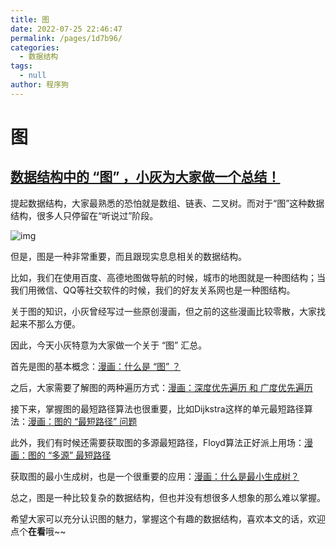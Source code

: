 ```yaml
---
title: 图
date: 2022-07-25 22:46:47
permalink: /pages/1d7b96/
categories:  
  - 数据结构
tags: 
  - null
author: 程序狗
---
```

# 图
## [数据结构中的 “图” ，小灰为大家做一个总结！](https://mp.weixin.qq.com/s?__biz=MzIxMjE5MTE1Nw==&mid=2653211701&idx=1&sn=1c22c9db8a6495d8dc6f4a064d2271ca&chksm=8c99beefbbee37f9b219dd16f7749072053d41aa3fcaafabdc12521832dfe81a4a93efa88ab2&mpshare=1&scene=1&srcid=09105SEMHkC2z6Kuy0peUn8r&sharer_sharetime=1599725088272&sharer_shareid=5cc2777764c85c1d841997739b5bb6f4&key=d88973753fa105581821f93a42dfeb669339097936576ab5169a835e269807af8c6177298ff531902d111819cce8f10fb2671f2950135d4c9d86b9263c40b23d737a2cb40d18e4aced0c02c56dad4ec772366bf426c1fd2a8cd35977967e00b9fd84df602fbce83057d2b190f62fc17eab940fac48ccfadb79b4dd1ad55a7a00&ascene=1&uin=MzEzNTMxNzU5NQ%3D%3D&devicetype=Windows+10+x64&version=62090529&lang=zh_CN&exportkey=AX%2B9uDfek%2Ft3xsGk9wLcq5E%3D&pass_ticket=ILCP%2F1aOSoxdBvYoh6UFyiqayEopSbUerx2rk7gbt3%2FfZ1hmRfSGhIOyj2a989NM&wx_header=0)

提起数据结构，大家最熟悉的恐怕就是数组、链表、二叉树。而对于“图”这种数据结构，很多人只停留在“听说过”阶段。

![img](assets/640-20210822112001-vr8s8un.png)

但是，图是一种非常重要，而且跟现实息息相关的数据结构。

比如，我们在使用百度、高德地图做导航的时候，城市的地图就是一种图结构；当我们用微信、QQ等社交软件的时候，我们的好友关系网也是一种图结构。

关于图的知识，小灰曾经写过一些原创漫画，但之前的这些漫画比较零散，大家找起来不那么方便。

因此，今天小灰特意为大家做一个关于 “图” 汇总。

首先是图的基本概念：[漫画：什么是 “图” ？](http://mp.weixin.qq.com/s?__biz=MzIxMjE5MTE1Nw==&mid=2653197523&idx=2&sn=893c01a31446d3c479c312836ae83819&chksm=8c99e609bbee6f1fb0df2fb60edb8fba5166b49ef200ab8fb3af4ff144b3f96b283a34ff776c&scene=21#wechat_redirect)

之后，大家需要了解图的两种遍历方式：[漫画：深度优先遍历 和 广度优先遍历](http://mp.weixin.qq.com/s?__biz=MzIxMjE5MTE1Nw==&mid=2653197523&idx=1&sn=4edecca7392534177eef521511ff740b&chksm=8c99e609bbee6f1fdb736f1bc45da5f6b6765ce190db68eac5a65ca22cc2694dc151f8db828f&scene=21#wechat_redirect)

接下来，掌握图的最短路径算法也很重要，比如Dijkstra这样的单元最短路径算法：[漫画：图的 “最短路径” 问题](http://mp.weixin.qq.com/s?__biz=MzIxMjE5MTE1Nw==&mid=2653197626&idx=1&sn=fca7472af006a7f8890ee84ad7cf1116&chksm=8c99e7e0bbee6ef6faa1a34160a5e135503425e37552e90dfca2fbc10f223dbf3b875e84e418&scene=21#wechat_redirect)

此外，我们有时候还需要获取图的多源最短路径，Floyd算法正好派上用场：[漫画：图的 “多源” 最短路径](http://mp.weixin.qq.com/s?__biz=MzIxMjE5MTE1Nw==&mid=2653197861&idx=1&sn=ed3140e711821206b5b50cd418614660&chksm=8c99e4ffbbee6de92ae00262ce1230bce3de384d3cadcf99c3f51aca4ca0c5f7f5a9f2e857df&scene=21#wechat_redirect)

获取图的最小生成树，也是一个很重要的应用：[漫画：什么是最小生成树？](http://mp.weixin.qq.com/s?__biz=MzIxMjE5MTE1Nw==&mid=2653198768&idx=1&sn=7ee80d95715e9267d0b562027dd4bce6&chksm=8c99eb6abbee627cacc6454cc8400710188f949437778e67ed077a707025e934ce0d926aa147&scene=21#wechat_redirect)

总之，图是一种比较复杂的数据结构，但也并没有想很多人想象的那么难以掌握。

希望大家可以充分认识图的魅力，掌握这个有趣的数据结构，喜欢本文的话，欢迎点个**在看**哦~~